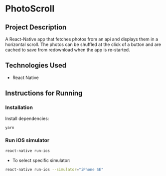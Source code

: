 # PhotoScroll

## Project Description

A React-Native app that fetches photos from an api and displays them in a horizontal scroll. The photos can be shuffled at the click of a button and are cached to save from redownload when the app is re-started.

## Technologies Used

- React Native

## Instructions for Running

### Installation

Install dependencies:

```bash
yarn
```

### Run iOS simulator

```bash
react-native run-ios
```

- To select specific simulator:

```bash
react-native run-ios --simulator="iPhone SE"
```
